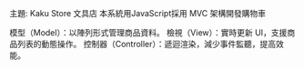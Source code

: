 主題: Kaku Store 文具店
本系統用JavaScript採用 MVC 架構開發購物車

模型（Model）：以陣列形式管理商品資料。
檢視（View）：實時更新 UI，支援商品列表的動態操作。
控制器（Controller）：遞迴渲染，減少事件監聽，提高效能。
